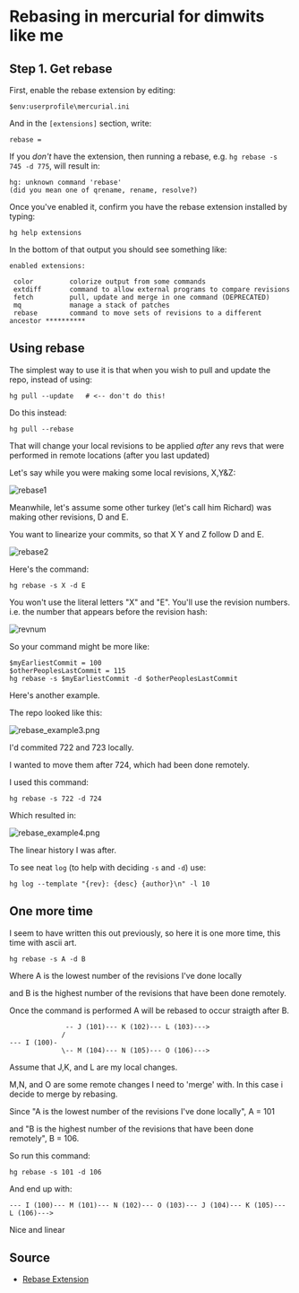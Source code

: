 ﻿# Rebasing in mercurial for dimwits like me


## Step 1. Get rebase

First, enable the rebase extension by editing:

	$env:userprofile\mercurial.ini

And in the `[extensions]` section, write:

	rebase =


If you *don't* have the extension, then running a rebase, e.g. `hg rebase -s 745 -d 775`, will result in:

	hg: unknown command 'rebase'
	(did you mean one of qrename, rename, resolve?)


Once you've enabled it, confirm you have the rebase extension installed by typing:

	hg help extensions

In the bottom of that output you should see something like:

    enabled extensions:

     color         colorize output from some commands
     extdiff       command to allow external programs to compare revisions
     fetch         pull, update and merge in one command (DEPRECATED)
     mq            manage a stack of patches
     rebase        command to move sets of revisions to a different ancestor **********


## Using rebase

The simplest way to use it is that when you wish to pull and update the repo, instead of using:

    hg pull --update   # <-- don't do this!

Do this instead:

	hg pull --rebase

That will change your local revisions to be applied *after* any revs that were performed in remote locations (after you last updated)


Let's say while you were making some local revisions, X,Y&Z:


![rebase1](rebase1.png)

Meanwhile, let's assume some other turkey (let's call him Richard) was making other revisions, D and E.

You want to linearize your commits, so that X Y and Z follow D and E.

![rebase2](rebase2.png)

Here's the command:

	hg rebase -s X -d E

You won't use the literal letters "X" and "E". You'll use the revision numbers. i.e. the number that appears before the revision hash:

![revnum](revnum.png)

So your command might be more like:

	$myEarliestCommit = 100
	$otherPeoplesLastCommit = 115
	hg rebase -s $myEarliestCommit -d $otherPeoplesLastCommit


Here's another example.

The repo looked like this:

![rebase_example3.png](rebase_example3.png)

I'd commited 722 and 723 locally.

I wanted to move them after 724, which had been done remotely.

I used this command:

    hg rebase -s 722 -d 724


Which resulted in:

![rebase_example4.png](rebase_example4.png)

The linear history I was after.



To see neat `log` (to help with deciding `-s` and `-d`) use:


	hg log --template "{rev}: {desc} {author}\n" -l 10

## One more time

I seem to have written this out previously, so here it is one more time, this time with ascii art.


	hg rebase -s A -d B

Where A is the lowest number of the revisions I've done locally

and B is the highest number of the revisions that have been done remotely.

Once the command is performed A will be rebased to occur straigth after B.



                  -- J (101)--- K (102)--- L (103)--->
                 /
    --- I (100)-
                 \-- M (104)--- N (105)--- O (106)--->


Assume that J,K, and L are my local changes.

M,N, and O are some remote changes I need to 'merge' with. In this case i decide to merge by rebasing.

Since "A is the lowest number of the revisions I've done locally", A = 101

and "B is the highest number of the revisions that have been done remotely", B = 106.

So run this command:

	hg rebase -s 101 -d 106


And end up with:


    --- I (100)--- M (101)--- N (102)--- O (103)--- J (104)--- K (105)--- L (106)--->

Nice and linear



## Source


 * [Rebase Extension](https://www.mercurial-scm.org/wiki/RebaseExtension)
